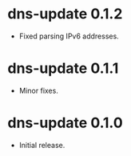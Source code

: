 dns-update 0.1.2
================================
- Fixed parsing IPv6 addresses.

dns-update 0.1.1
================================
- Minor fixes.

dns-update 0.1.0
================================
- Initial release.
